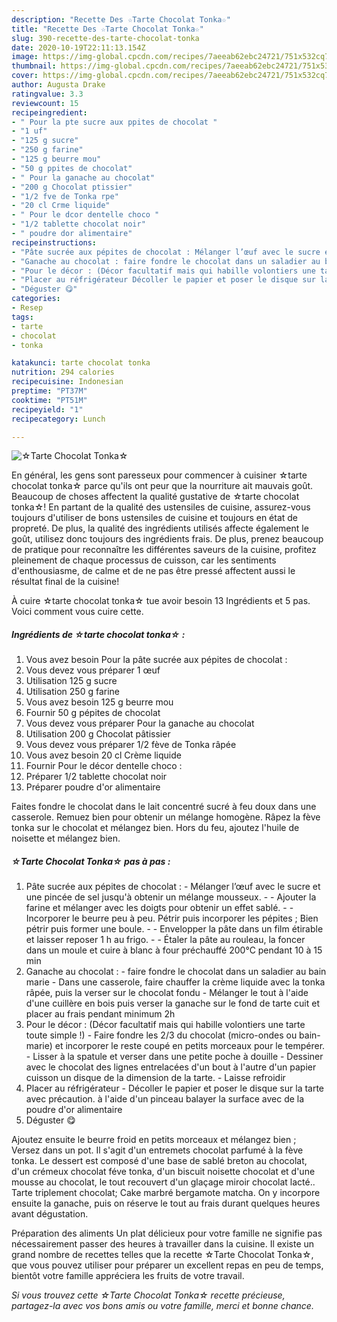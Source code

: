 ```yaml
---
description: "Recette Des ☆Tarte Chocolat Tonka☆"
title: "Recette Des ☆Tarte Chocolat Tonka☆"
slug: 390-recette-des-tarte-chocolat-tonka
date: 2020-10-19T22:11:13.154Z
image: https://img-global.cpcdn.com/recipes/7aeeab62ebc24721/751x532cq70/☆tarte-chocolat-tonka☆-photo-principale-de-la-recette.jpg
thumbnail: https://img-global.cpcdn.com/recipes/7aeeab62ebc24721/751x532cq70/☆tarte-chocolat-tonka☆-photo-principale-de-la-recette.jpg
cover: https://img-global.cpcdn.com/recipes/7aeeab62ebc24721/751x532cq70/☆tarte-chocolat-tonka☆-photo-principale-de-la-recette.jpg
author: Augusta Drake
ratingvalue: 3.3
reviewcount: 15
recipeingredient:
- " Pour la pte sucre aux ppites de chocolat "
- "1 uf"
- "125 g sucre"
- "250 g farine"
- "125 g beurre mou"
- "50 g ppites de chocolat"
- " Pour la ganache au chocolat"
- "200 g Chocolat ptissier"
- "1/2 fve de Tonka rpe"
- "20 cl Crme liquide"
- " Pour le dcor dentelle choco "
- "1/2 tablette chocolat noir"
- " poudre dor alimentaire"
recipeinstructions:
- "Pâte sucrée aux pépites de chocolat : Mélanger l’œuf avec le sucre et une pincée de sel jusqu&#39;à obtenir un mélange mousseux.  Ajouter la farine et mélanger avec les doigts pour obtenir un effet sablé.  Incorporer le beurre peu à peu. Pétrir puis incorporer les pépites ; Bien pétrir puis former une boule.  Envelopper la pâte dans un film étirable et laisser reposer 1 h au frigo.  Étaler la pâte au rouleau, la foncer dans un moule et cuire à blanc à four préchauffé 200°C pendant 10 à 15 min"
- "Ganache au chocolat : faire fondre le chocolat dans un saladier au bain marie Dans une casserole, faire chauffer la crème liquide avec la tonka râpée, puis la verser sur le chocolat fondu Mélanger le tout à l&#39;aide d&#39;une cuillère en bois puis verser la ganache sur le fond de tarte cuit et placer au frais pendant minimum 2h"
- "Pour le décor : (Décor facultatif mais qui habille volontiers une tarte toute simple !) Faire fondre les 2/3 du chocolat (micro-ondes ou bain-marie) et incorporer le reste coupé en petits morceaux pour le tempérer. Lisser à la spatule et verser dans une petite poche à douille Dessiner avec le chocolat des lignes entrelacées d&#39;un bout à l&#39;autre d&#39;un papier cuisson un disque de la dimension de la tarte. Laisse refroidir"
- "Placer au réfrigérateur Décoller le papier et poser le disque sur la tarte avec précaution. à l&#39;aide d&#39;un pinceau balayer la surface avec de la poudre d&#39;or alimentaire"
- "Déguster 😋"
categories:
- Resep
tags:
- tarte
- chocolat
- tonka

katakunci: tarte chocolat tonka 
nutrition: 294 calories
recipecuisine: Indonesian
preptime: "PT37M"
cooktime: "PT51M"
recipeyield: "1"
recipecategory: Lunch

---
```



![☆Tarte Chocolat Tonka☆](https://img-global.cpcdn.com/recipes/7aeeab62ebc24721/751x532cq70/☆tarte-chocolat-tonka☆-photo-principale-de-la-recette.jpg)

En général, les gens sont paresseux pour commencer à cuisiner ☆tarte chocolat tonka☆ parce qu'ils ont peur que la nourriture ait mauvais goût. Beaucoup de choses affectent la qualité gustative de ☆tarte chocolat tonka☆! En partant de la qualité des ustensiles de cuisine, assurez-vous toujours d'utiliser de bons ustensiles de cuisine et toujours en état de propreté. De plus, la qualité des ingrédients utilisés affecte également le goût, utilisez donc toujours des ingrédients frais. De plus, prenez beaucoup de pratique pour reconnaître les différentes saveurs de la cuisine, profitez pleinement de chaque processus de cuisson, car les sentiments d'enthousiasme, de calme et de ne pas être pressé affectent aussi le résultat final de la cuisine!

<!--inarticleads1-->

À cuire ☆tarte chocolat tonka☆ tue avoir besoin 13 Ingrédients et 5 pas. Voici comment vous cuire cette.

##### Ingrédients de ☆tarte chocolat tonka☆ :

1. Vous avez besoin  Pour la pâte sucrée aux pépites de chocolat :
1. Vous devez vous préparer 1 œuf
1. Utilisation 125 g sucre
1. Utilisation 250 g farine
1. Vous avez besoin 125 g beurre mou
1. Fournir 50 g pépites de chocolat
1. Vous devez vous préparer  Pour la ganache au chocolat
1. Utilisation 200 g Chocolat pâtissier
1. Vous devez vous préparer 1/2 fève de Tonka râpée
1. Vous avez besoin 20 cl Crème liquide
1. Fournir  Pour le décor dentelle choco :
1. Préparer 1/2 tablette chocolat noir
1. Préparer  poudre d&#39;or alimentaire


Faites fondre le chocolat dans le lait concentré sucré à feu doux dans une casserole. Remuez bien pour obtenir un mélange homogène. Râpez la fève tonka sur le chocolat et mélangez bien. Hors du feu, ajoutez l&#39;huile de noisette et mélangez bien. 

<!--inarticleads2-->

##### ☆Tarte Chocolat Tonka☆ pas à pas :

1. Pâte sucrée aux pépites de chocolat : - Mélanger l’œuf avec le sucre et une pincée de sel jusqu&#39;à obtenir un mélange mousseux. -  - Ajouter la farine et mélanger avec les doigts pour obtenir un effet sablé. -  - Incorporer le beurre peu à peu. Pétrir puis incorporer les pépites ; Bien pétrir puis former une boule. -  - Envelopper la pâte dans un film étirable et laisser reposer 1 h au frigo. -  - Étaler la pâte au rouleau, la foncer dans un moule et cuire à blanc à four préchauffé 200°C pendant 10 à 15 min
1. Ganache au chocolat : - faire fondre le chocolat dans un saladier au bain marie - Dans une casserole, faire chauffer la crème liquide avec la tonka râpée, puis la verser sur le chocolat fondu - Mélanger le tout à l&#39;aide d&#39;une cuillère en bois puis verser la ganache sur le fond de tarte cuit et placer au frais pendant minimum 2h
1. Pour le décor : (Décor facultatif mais qui habille volontiers une tarte toute simple !) - Faire fondre les 2/3 du chocolat (micro-ondes ou bain-marie) et incorporer le reste coupé en petits morceaux pour le tempérer. - Lisser à la spatule et verser dans une petite poche à douille - Dessiner avec le chocolat des lignes entrelacées d&#39;un bout à l&#39;autre d&#39;un papier cuisson un disque de la dimension de la tarte. - Laisse refroidir
1. Placer au réfrigérateur - Décoller le papier et poser le disque sur la tarte avec précaution. à l&#39;aide d&#39;un pinceau balayer la surface avec de la poudre d&#39;or alimentaire
1. Déguster 😋


Ajoutez ensuite le beurre froid en petits morceaux et mélangez bien ; Versez dans un pot. Il s&#39;agit d&#39;un entremets chocolat parfumé à la fève tonka. Le dessert est composé d&#39;une base de sablé breton au chocolat, d&#39;un crémeux chocolat féve tonka, d&#39;un biscuit noisette chocolat et d&#39;une mousse au chocolat, le tout recouvert d&#39;un glaçage miroir chocolat lacté.. Tarte triplement chocolat; Cake marbré bergamote matcha. On y incorpore ensuite la ganache, puis on réserve le tout au frais durant quelques heures avant dégustation. 

<!--inarticleads1-->

<p>
Préparation des aliments Un plat délicieux pour votre famille ne signifie pas nécessairement passer des heures à travailler dans la cuisine. Il existe un grand nombre de recettes telles que la recette ☆Tarte Chocolat Tonka☆, que vous pouvez utiliser pour préparer un excellent repas en peu de temps, bientôt votre famille appréciera les fruits de votre travail.
</p>

<p>
<i>Si vous trouvez cette ☆Tarte Chocolat Tonka☆ recette précieuse, partagez-la avec vos bons amis ou votre famille, merci et bonne chance.</i>
</p>
